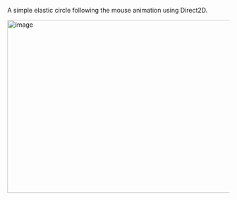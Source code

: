 A simple elastic circle following the mouse animation using Direct2D.

<img width="586" height="393" alt="image" src="https://github.com/user-attachments/assets/e6831fe1-84d6-4cb3-9aba-3973f69de2d3" />
